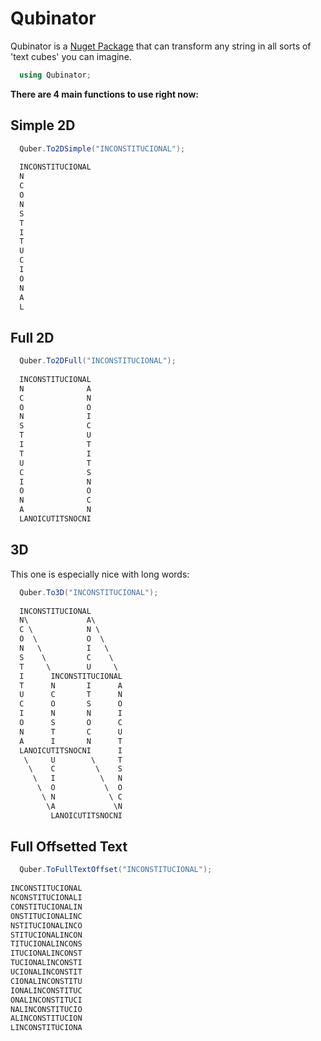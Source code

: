 # Qubinator
Qubinator is a [Nuget Package](https://www.nuget.org/packages/Qubinator) that can transform any string in all sorts of 'text cubes' you can imagine.

``` csharp
  using Qubinator;
```

**There are 4 main functions to use right now:**

## Simple 2D

``` csharp
  Quber.To2DSimple("INCONSTITUCIONAL");
  
  INCONSTITUCIONAL
  N               
  C               
  O               
  N               
  S               
  T               
  I               
  T               
  U               
  C               
  I               
  O               
  N               
  A               
  L                

```


## Full 2D

``` csharp
  Quber.To2DFull("INCONSTITUCIONAL");
  
  INCONSTITUCIONAL
  N              A
  C              N
  O              O
  N              I
  S              C
  T              U
  I              T
  T              I
  U              T
  C              S
  I              N
  O              O
  N              C
  A              N
  LANOICUTITSNOCNI


```


## 3D

This one is especially nice with long words:
``` csharp
  Quber.To3D("INCONSTITUCIONAL");
  
  INCONSTITUCIONAL       
  N\             A\      
  C \            N \     
  O  \           O  \    
  N   \          I   \   
  S    \         C    \  
  T     \        U     \ 
  I      INCONSTITUCIONAL
  T      N       I      A
  U      C       T      N
  C      O       S      O
  I      N       N      I
  O      S       O      C
  N      T       C      U
  A      I       N      T
  LANOICUTITSNOCNI      I
   \     U        \     T
    \    C         \    S
     \   I          \   N
      \  O           \  O
       \ N            \ C
        \A             \N
         LANOICUTITSNOCNI

```

## Full Offsetted Text

``` csharp
  Quber.ToFullTextOffset("INCONSTITUCIONAL");
  
INCONSTITUCIONAL
NCONSTITUCIONALI
CONSTITUCIONALIN
ONSTITUCIONALINC
NSTITUCIONALINCO
STITUCIONALINCON
TITUCIONALINCONS
ITUCIONALINCONST
TUCIONALINCONSTI
UCIONALINCONSTIT
CIONALINCONSTITU
IONALINCONSTITUC
ONALINCONSTITUCI
NALINCONSTITUCIO
ALINCONSTITUCION
LINCONSTITUCIONA

```
